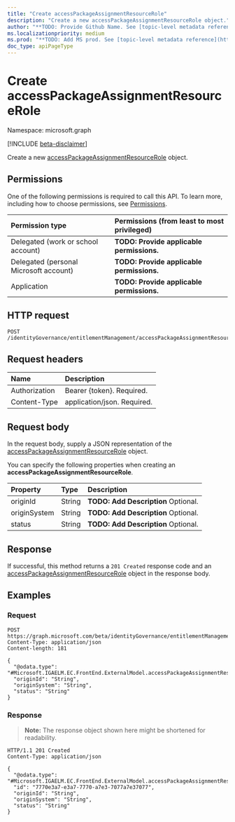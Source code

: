 ```yaml
---
title: "Create accessPackageAssignmentResourceRole"
description: "Create a new accessPackageAssignmentResourceRole object."
author: "**TODO: Provide Github Name. See [topic-level metadata reference](https://msgo.azurewebsites.net/add/document/guidelines/metadata.html#topic-level-metadata)**"
ms.localizationpriority: medium
ms.prod: "**TODO: Add MS prod. See [topic-level metadata reference](https://msgo.azurewebsites.net/add/document/guidelines/metadata.html#topic-level-metadata)**"
doc_type: apiPageType
---
```


# Create accessPackageAssignmentResourceRole
Namespace: microsoft.graph

[!INCLUDE [beta-disclaimer](../../includes/beta-disclaimer.md)]

Create a new [accessPackageAssignmentResourceRole](../resources/accesspackageassignmentresourcerole.md) object.

## Permissions
One of the following permissions is required to call this API. To learn more, including how to choose permissions, see [Permissions](/graph/permissions-reference).

|Permission type|Permissions (from least to most privileged)|
|:---|:---|
|Delegated (work or school account)|**TODO: Provide applicable permissions.**|
|Delegated (personal Microsoft account)|**TODO: Provide applicable permissions.**|
|Application|**TODO: Provide applicable permissions.**|

## HTTP request

<!-- {
  "blockType": "ignored"
}
-->
``` http
POST /identityGovernance/entitlementManagement/accessPackageAssignmentResourceRoles
```

## Request headers
|Name|Description|
|:---|:---|
|Authorization|Bearer {token}. Required.|
|Content-Type|application/json. Required.|

## Request body
In the request body, supply a JSON representation of the [accessPackageAssignmentResourceRole](../resources/accesspackageassignmentresourcerole.md) object.

You can specify the following properties when creating an **accessPackageAssignmentResourceRole**.

|Property|Type|Description|
|:---|:---|:---|
|originId|String|**TODO: Add Description** Optional.|
|originSystem|String|**TODO: Add Description** Optional.|
|status|String|**TODO: Add Description** Optional.|



## Response

If successful, this method returns a `201 Created` response code and an [accessPackageAssignmentResourceRole](../resources/accesspackageassignmentresourcerole.md) object in the response body.

## Examples

### Request
<!-- {
  "blockType": "request",
  "name": "create_accesspackageassignmentresourcerole_from_"
}
-->
``` http
POST https://graph.microsoft.com/beta/identityGovernance/entitlementManagement/accessPackageAssignmentResourceRoles
Content-Type: application/json
Content-length: 181

{
  "@odata.type": "#Microsoft.IGAELM.EC.FrontEnd.ExternalModel.accessPackageAssignmentResourceRole",
  "originId": "String",
  "originSystem": "String",
  "status": "String"
}
```


### Response
>**Note:** The response object shown here might be shortened for readability.
<!-- {
  "blockType": "response",
  "truncated": true,
  "@odata.type": "Microsoft.IGAELM.EC.FrontEnd.ExternalModel.accessPackageAssignmentResourceRole"
}
-->
``` http
HTTP/1.1 201 Created
Content-Type: application/json

{
  "@odata.type": "#Microsoft.IGAELM.EC.FrontEnd.ExternalModel.accessPackageAssignmentResourceRole",
  "id": "7770e3a7-e3a7-7770-a7e3-7077a7e37077",
  "originId": "String",
  "originSystem": "String",
  "status": "String"
}
```

